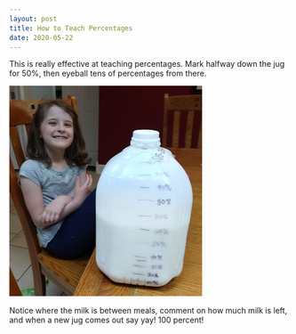 ```yaml
---
layout: post
title: How to Teach Percentages
date: 2020-05-22
---
```


This is really effective at teaching percentages. Mark halfway down the jug for 50%, then eyeball tens of percentages from there. 

![milk jug with percentages written on the side](/post-images/percentage-jug.png)

Notice where the milk is between meals, comment on how much milk is left, and when a new jug comes out say yay! 100 percent!
